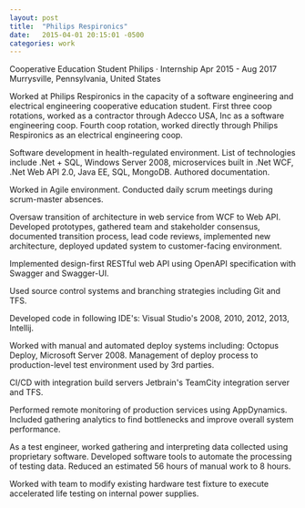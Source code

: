 ```yaml
---
layout: post
title:  "Philips Respironics"
date:   2015-04-01 20:15:01 -0500
categories: work
---
```


Cooperative Education Student
Philips · Internship
Apr 2015 - Aug 2017
Murrysville, Pennsylvania, United States

Worked at Philips Respironics in the capacity of a software engineering and electrical engineering cooperative education student. First three coop rotations, worked as a contractor through Adecco USA, Inc as a software engineering coop. Fourth coop rotation, worked directly through Philips Respironics as an electrical engineering coop.

Software development in health-regulated environment. List of technologies include .Net + SQL, Windows Server 2008, microservices built in .Net WCF, .Net Web API 2.0, Java EE, SQL, MongoDB. Authored documentation. 

Worked in Agile environment. Conducted daily scrum meetings during scrum-master absences.

Oversaw transition of architecture in web service from WCF to Web API. Developed prototypes, gathered team and stakeholder consensus, documented transition process, lead code reviews, implemented new architecture, deployed updated system to customer-facing environment. 

Implemented design-first RESTful web API using OpenAPI specification with Swagger and Swagger-UI.

Used source control systems and branching strategies including Git and TFS. 

Developed code in following IDE's: Visual Studio's 2008, 2010, 2012, 2013, Intellij. 

Worked with manual and automated deploy systems including: Octopus Deploy, Microsoft Server 2008. Management of deploy process to production-level test environment used by 3rd parties.

CI/CD with integration build servers Jetbrain's TeamCity integration server and TFS. 

Performed remote monitoring of production services using AppDynamics. Included gathering analytics to find bottlenecks and improve overall system performance. 

As a test engineer, worked gathering and interpreting data collected using proprietary software. Developed software tools to automate the processing of testing data. Reduced an estimated 56 hours of manual work to 8 hours.

Worked with team to modify existing hardware test fixture to execute accelerated life testing on internal power supplies.
